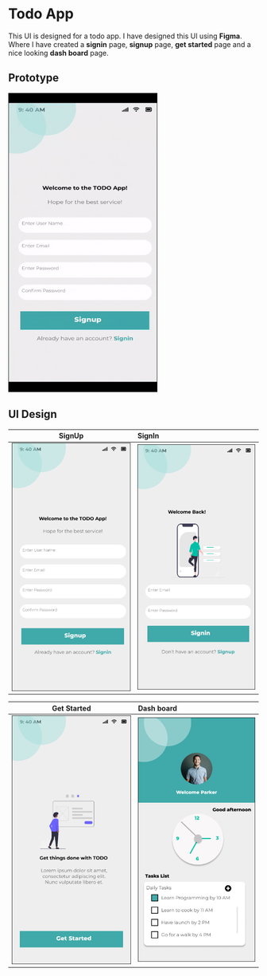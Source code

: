 # Todo App
This UI is designed for a todo app. I have designed this UI using **Figma**. Where I have created a **signin** page, **signup** page, **get started** page and a nice looking **dash board** page.
## Prototype
<img src="https://github.com/towhid135/UI-Design-Figma--Todo-App/blob/main/Prototype.gif" width="300" height="600"/>

## UI Design

SignUp            |  SignIn          
:-------------------------:|:-------------------------
![](https://github.com/towhid135/UI-Design-Figma--Todo-App/blob/main/Screens/SignUp-Screen.png)  |  ![](https://github.com/towhid135/UI-Design-Figma--Todo-App/blob/main/Screens/SignIn-Screen.png) |

Get Started            |  Dash board          
:-------------------------:|:-------------------------
![](https://github.com/towhid135/UI-Design-Figma--Todo-App/blob/main/Screens/Splash-Screen.png)  |  ![](https://github.com/towhid135/UI-Design-Figma--Todo-App/blob/main/Screens/Dash-Board.png) |
